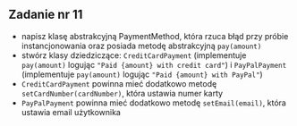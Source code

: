 <!-- _class: time20 -->

## Zadanie nr 11

- napisz klasę abstrakcyjną PaymentMethod, która rzuca błąd przy próbie instancjonowania oraz posiada metodę abstrakcyjną `pay(amount)`
- stwórz klasy dziedziczące: `CreditCardPayment` (implementuje `pay(amount)` logując `"Paid {amount} with credit card"`) i `PayPalPayment` (implementuje `pay(amount)` logując `"Paid {amount} with PayPal"`)
- `CreditCardPayment` powinna mieć dodatkowo metodę `setCardNumber(cardNumber)`, która ustawia numer karty
- `PayPalPayment` powinna mieć dodatkowo metodę `setEmail(email)`, która ustawia email użytkownika